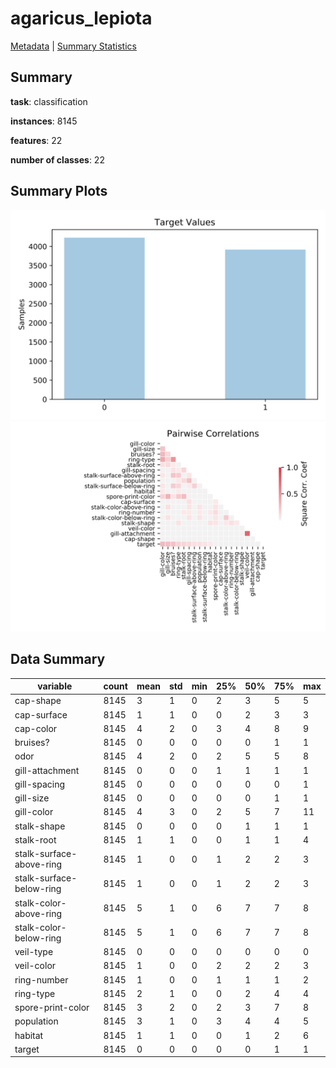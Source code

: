 # agaricus_lepiota

[Metadata](metadata.yaml) | [Summary Statistics](summary_stats.csv)

## Summary

**task**: classification

**instances**: 8145

**features**: 22

**number of classes**: 22

## Summary Plots

![Labels](label.svg)
![Corr](corr.svg)

## Data Summary

|	variable	|	count	|	mean	|	std	|	min	|	25%	|	50%	|	75%	|	max|
| --- | --- | --- | --- | --- | --- | --- | --- | --- |
|	cap-shape	|	8145	|	3	|	1	|	0	|	2	|	3	|	5	|	5
|	cap-surface	|	8145	|	1	|	1	|	0	|	0	|	2	|	3	|	3
|	cap-color	|	8145	|	4	|	2	|	0	|	3	|	4	|	8	|	9
|	bruises?	|	8145	|	0	|	0	|	0	|	0	|	0	|	1	|	1
|	odor	|	8145	|	4	|	2	|	0	|	2	|	5	|	5	|	8
|	gill-attachment	|	8145	|	0	|	0	|	0	|	1	|	1	|	1	|	1
|	gill-spacing	|	8145	|	0	|	0	|	0	|	0	|	0	|	0	|	1
|	gill-size	|	8145	|	0	|	0	|	0	|	0	|	0	|	1	|	1
|	gill-color	|	8145	|	4	|	3	|	0	|	2	|	5	|	7	|	11
|	stalk-shape	|	8145	|	0	|	0	|	0	|	0	|	1	|	1	|	1
|	stalk-root	|	8145	|	1	|	1	|	0	|	0	|	1	|	1	|	4
|	stalk-surface-above-ring	|	8145	|	1	|	0	|	0	|	1	|	2	|	2	|	3
|	stalk-surface-below-ring	|	8145	|	1	|	0	|	0	|	1	|	2	|	2	|	3
|	stalk-color-above-ring	|	8145	|	5	|	1	|	0	|	6	|	7	|	7	|	8
|	stalk-color-below-ring	|	8145	|	5	|	1	|	0	|	6	|	7	|	7	|	8
|	veil-type	|	8145	|	0	|	0	|	0	|	0	|	0	|	0	|	0
|	veil-color	|	8145	|	1	|	0	|	0	|	2	|	2	|	2	|	3
|	ring-number	|	8145	|	1	|	0	|	0	|	1	|	1	|	1	|	2
|	ring-type	|	8145	|	2	|	1	|	0	|	0	|	2	|	4	|	4
|	spore-print-color	|	8145	|	3	|	2	|	0	|	2	|	3	|	7	|	8
|	population	|	8145	|	3	|	1	|	0	|	3	|	4	|	4	|	5
|	habitat	|	8145	|	1	|	1	|	0	|	0	|	1	|	2	|	6
|	target	|	8145	|	0	|	0	|	0	|	0	|	0	|	1	|	1
